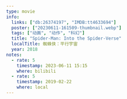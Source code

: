 ```yaml
---
type: movie
info:
  links: ["db:26374197", "IMDB:tt4633694"]
  poster: ["20230611-161509-thumbnail.webp"]
  tags: ["动画", "动作", "科幻"]
  title: "Spider-Man: Into the Spider-Verse"
  localTitle: 蜘蛛侠：平行宇宙
  year: 2018
notes:
  - rate: 5
    timestamp: 2023-06-11 15:15
    where: bilibili
  - rate: 5
    timestamp: 2019-02-22
    where: local
---
```

